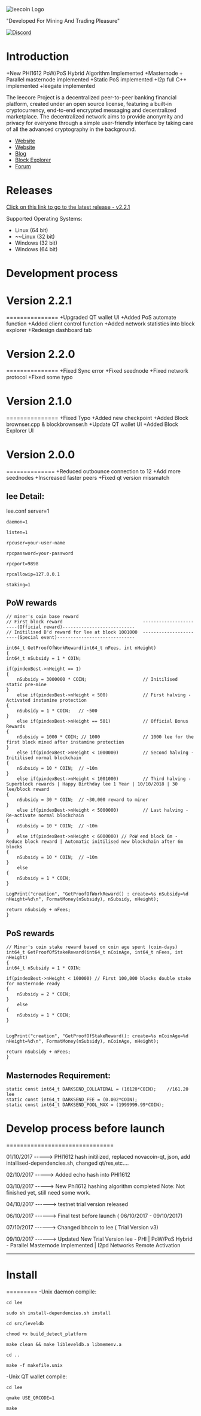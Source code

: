 ![leecoin Logo](https://i.imgur.com/NGH5SmR.png)

"Developed For Mining And Trading Pleasure" 

[![Discord](https://discord.gg/27xFP5Y)](https://discord.gg/27xFP5Y)

Introduction
=============

+New PHI1612 PoW/PoS Hybrid Algorithm Implemented
+Masternode + Parallel masternode implemented
+Static PoS implemented
+I2p full C++ implemented
+leegate implemented

The leecore Project  is a decentralized peer-to-peer banking financial platform, created under an open source license, featuring a built-in cryptocurrency, end-to-end encrypted messaging and decentralized marketplace. The decentralized network aims to provide anonymity and privacy for everyone through a simple user-friendly interface by taking care of all the advanced cryptography in the background. 

* [Website](https://leecore.io)
* [Website](https://leecoin.tech)
* [Blog](https://reddit.com/r/leeCoin)
* [Block Explorer](https://explorer.leecoin.xyz/)
* [Forum](https://bitcointalk.org/index.php?topic=2254046.0)



Releases
===========================
[Click on this link to go to the latest release - v2.2.1](https://github.com/216k155/lee/releases/latest)

Supported Operating Systems:
* Linux (64 bit)
* ~~Linux (32 bit)
* Windows (32 bit)
* Windows (64 bit)

Development process
===========================

# Version 2.2.1
===============
+Upgraded QT wallet UI
+Added PoS automate function
+Added client control function
+Added network statistics into block explorer 
+Redesign dashboard tab

# Version 2.2.0
===============
+Fixed Sync error
+Fixed seednode
+Fixed network protocol
+Fixed some typo

# Version 2.1.0
===============
+Fixed Typo
+Added new checkpoint
+Added Block brownser.cpp & blockbrownser.h
+Update QT wallet UI
+Added Block Explorer UI

# Version 2.0.0
==============
+Reduced outbounce connection to 12
+Add more seednodes
+Inscreased faster peers
+Fixed qt version missmatch


lee Detail:
-----------
lee.conf
	server=1

	daemon=1

	listen=1

	rpcuser=your-user-name

	rpcpassword=your-password

	rpcport=9898

	rpcallowip=127.0.0.1

	staking=1

PoW rewards
-----------
	// miner's coin base reward
	// First block reward                              -----------------------(Official reward)---------------------------
	// Initilised B'd reward for lee at block 1001000  -----------------------(Special event)-----------------------------

    int64_t GetProofOfWorkReward(int64_t nFees, int nHeight)
    {
    int64_t nSubsidy = 1 * COIN;

    if(pindexBest->nHeight == 1)
    {
        nSubsidy = 3000000 * COIN;                     // Initilised static pre-mine
    }
        else if(pindexBest->nHeight < 500)             // First halving - Activated instamine protection 
    {
        nSubsidy = 1 * COIN;   // ~500
    }
        else if(pindexBest->nHeight == 501)            // Official Bonus Rewards 
    {
        nSubsidy = 1000 * COIN; // 1000                // 1000 lee for the first block mined after instamine protection
    }
        else if(pindexBest->nHeight < 1000000)         // Second halving - Initilised normal blockchain
    {
        nSubsidy = 10 * COIN;  // ~10m
    }
        else if(pindexBest->nHeight < 1001000)         // Third halving - Superblock rewards | Happy Birthday lee 1 Year | 10/10/2018 | 30 lee/block reward 
    {
        nSubsidy = 30 * COIN;  // ~30,000 reward to miner
    }
        else if(pindexBest->nHeight < 5000000)         // Last halving - Re-activate normal blockchain
    {
        nSubsidy = 10 * COIN;  // ~10m
    }
		else if(pindexBest->nHeight < 6000000) // PoW end block 6m - Reduce block reward | Automatic initilised new blockchain after 6m blocks 
    {
        nSubsidy = 10 * COIN;  // ~10m
    }
        else
    {
        nSubsidy = 1 * COIN; 
    }

    LogPrint("creation", "GetProofOfWorkReward() : create=%s nSubsidy=%d nHeight=%d\n", FormatMoney(nSubsidy), nSubsidy, nHeight);

    return nSubsidy + nFees;
	} 

PoS rewards
-----------
	// Miner's coin stake reward based on coin age spent (coin-days)
	int64_t GetProofOfStakeReward(int64_t nCoinAge, int64_t nFees, int nHeight)
	{
    int64_t nSubsidy = 1 * COIN;

    if(pindexBest->nHeight < 100000) // First 100,000 blocks double stake for masternode ready
    {
        nSubsidy = 2 * COIN;
    }
        else
    {
        nSubsidy = 1 * COIN;
    }


    LogPrint("creation", "GetProofOfStakeReward(): create=%s nCoinAge=%d nHeight=%d\n", FormatMoney(nSubsidy), nCoinAge, nHeight);

    return nSubsidy + nFees;
	}

Masternodes Requirement:
------------------------
	static const int64_t DARKSEND_COLLATERAL = (16120*COIN);    //161.20 lee 
	static const int64_t DARKSEND_FEE = (0.002*COIN);
	static const int64_t DARKSEND_POOL_MAX = (1999999.99*COIN);

# Develop process before launch
===============================

01/10/2017 -----> PHI1612 hash initilized, replaced novacoin-qt, json, add intallised-dependencies.sh, changed qt/res,etc....

02/10/2017 -----> Added echo hash into PHI1612

03/10/2017 -----> New Phi1612 hashing algorithm completed
Note: Not finished yet, still need some work. 

04/10/2017 ------> testnet trial version released

06/10/2017 ------> Final test before launch ( 06/10/2017 - 09/10/2017)

07/10/2017 ------> Changed bhcoin to lee ( Trial Version v3)

09/10/2017 ------> Updated New Trial Version lee - PHI | PoW/PoS Hybrid - Parallel Masternode Implemented | I2pd Networks Remote Activation

-------------------------------------------------------------------

# Install
=========
-Unix daemon compile:

	cd lee

	sudo sh install-dependencies.sh install

	cd src/leveldb

	chmod +x build_detect_platform

	make clean && make libleveldb.a libmemenv.a

	cd ..

	make -f makefile.unix 

-Unix QT wallet compile:

	cd lee

	qmake USE_QRCODE=1

	make

